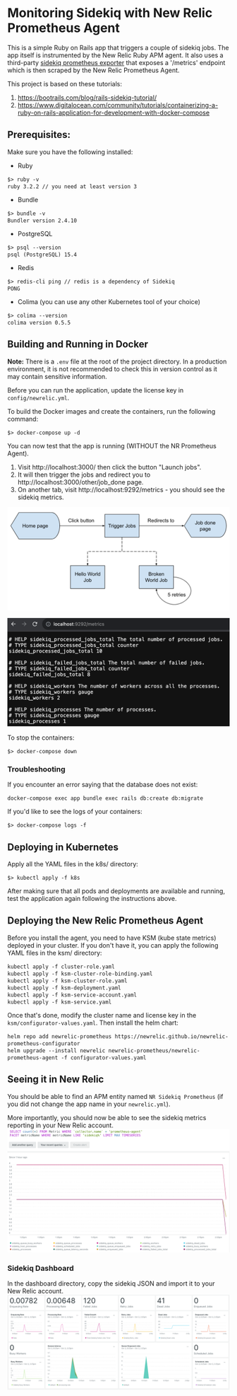 # Monitoring Sidekiq with New Relic Prometheus Agent

This is a simple Ruby on Rails app that triggers a couple of sidekiq jobs. The app itself is instrumented by the New Relic Ruby APM agent. It also uses a third-party [sidekiq prometheus exporter](https://github.com/Strech/sidekiq-prometheus-exporter) that exposes a '/metrics' endpoint which is then scraped by the New Relic Prometheus Agent.

This project is based on these tutorials:
1. https://bootrails.com/blog/rails-sidekiq-tutorial/
2. https://www.digitalocean.com/community/tutorials/containerizing-a-ruby-on-rails-application-for-development-with-docker-compose

## Prerequisites:

Make sure you have the following installed:
* Ruby
```
$> ruby -v
ruby 3.2.2 // you need at least version 3
```
* Bundle
```
$> bundle -v  
Bundler version 2.4.10  
```
* PostgreSQL
```
$> psql --version  
psql (PostgreSQL) 15.4
```
* Redis
```
$> redis-cli ping // redis is a dependency of Sidekiq
PONG
```
* Colima (you can use any other Kubernetes tool of your choice)
```
$> colima --version
colima version 0.5.5
```

## Building and Running in Docker

**Note:** There is a `.env` file at the root of the project directory. In a production environment, it is not recommended to check this in version control as it may contain sensitive information.

Before you can run the application, update the license key in `config/newrelic.yml`.

To build the Docker images and create the containers, run the following command:
```
$> docker-compose up -d
```
You can now test that the app is running (WITHOUT the NR Prometheus Agent). 
1. Visit http://localhost:3000/ then click the button "Launch jobs".
2. It will then trigger the jobs and redirect you to http://localhost:3000/other/job_done page.
3. On another tab, visit http://localhost:9292/metrics - you should see the sidekiq metrics.

![alt text](/screenshots/sidekiq_flow.png)

![alt text](/screenshots/exporter_metrics.png)

To stop the containers:
```
$> docker-compose down
```

### Troubleshooting

If you encounter an error saying that the database does not exist:
```
docker-compose exec app bundle exec rails db:create db:migrate
```

If you'd like to see the logs of your containers:
```
$> docker-compose logs -f
```

## Deploying in Kubernetes

Apply all the YAML files in the k8s/ directory:
```
$> kubectl apply -f k8s
```

After making sure that all pods and deployments are available and running, test the application again following the instructions above.

## Deploying the New Relic Prometheus Agent

Before you install the agent, you need to have KSM (kube state metrics) deployed in your cluster. If you don't have it, you can apply the following YAML files in the ksm/ directory:
```
kubectl apply -f cluster-role.yaml
kubectl apply -f ksm-cluster-role-binding.yaml
kubectl apply -f ksm-cluster-role.yaml
kubectl apply -f ksm-deployment.yaml
kubectl apply -f ksm-service-account.yaml
kubectl apply -f ksm-service.yaml
```

Once that's done, modify the cluster name and license key in the `ksm/configurator-values.yaml`.
Then install the helm chart:
```
helm repo add newrelic-prometheus https://newrelic.github.io/newrelic-prometheus-configurator
helm upgrade --install newrelic newrelic-prometheus/newrelic-prometheus-agent -f configurator-values.yaml
```

## Seeing it in New Relic

You should be able to find an APM entity named  `NR Sidekiq Prometheus` (if you did not change the app name in your `newrelic.yml`).

More importantly, you should now be able to see the sidekiq metrics reporting in your New Relic account.
![alt text](/screenshots/sidekiq_metrics.png)

### Sidekiq Dashboard
In the dashboard directory, copy the sidekiq JSON and import it to your New Relic account.
![alt text](/screenshots/sidekiq_dashboard.png)
